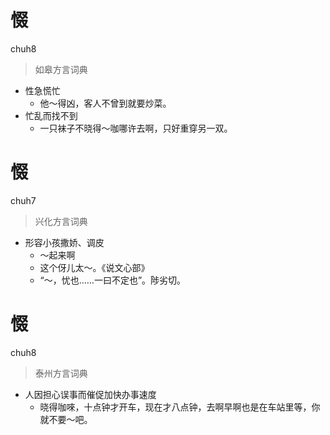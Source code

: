 # 惙
chuh8
> 如皋方言词典
- 性急慌忙
  - 他～得凶，客人不曾到就要炒菜。
- 忙乱而找不到
  - 一只袜子不晓得～咖哪许去啊，只好重穿另一双。

# 惙
chuh7
> 兴化方言词典
- 形容小孩撒娇、调皮
  - ～起来啊
  - 这个伢儿太～。《说文心部》
  - “～，忧也……一曰不定也”。陟劣切。


# 惙
chuh8
> 泰州方言词典
- 人因担心误事而催促加快办事速度
  - 晓得咖唻，十点钟才开车，现在才八点钟，去啊早啊也是在车站里等，你就不要～吧。
